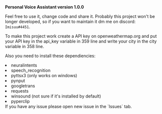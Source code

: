 **Personal Voice Assistant version 1.0.0**

Feel free to use it, change code and share it. Probably this project won't be longer developed, 
so if you want to maintain it dm me on discord: `Imisuu#4451`.

To make this project work create a API key on openweathermap.org and put your API key in the api_key variable in 359 line and write your city in the city variable in 358 line.

Also you need to install these dependiencies:
<li>neuralintents</li>
<li>speech_recognition</li>
<li>pyttsx3 (only works on windows)</li>
<li>pynput</li>
<li>googletrans</li>
<li>requests</li>
<li>winsound (not sure if it's installed by default)</li>
<li>pyperclip</li>
</ul>
If you have any issue please open new issue in the `Issues` tab.
